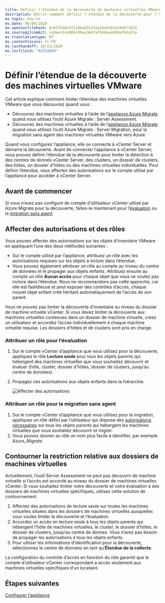 ```yaml
---
title: Définir l’étendue de la découverte de machines virtuelles VMware avec Azure Migrate
description: Décrit comment définir l’étendue de la découverte pour l’évaluation et la migration de machines virtuelles VMware avec Azure Migrate.
ms.topic: how-to
ms.date: 06/09/2020
ms.openlocfilehash: 8c61f544e3222dba83123aa1be5e53a19e671035
ms.sourcegitcommit: ce8eecb3e966c08ae368fafb69eaeb00e76da57e
ms.translationtype: HT
ms.contentlocale: fr-FR
ms.lasthandoff: 10/21/2020
ms.locfileid: "92314026"
---
```

# <a name="set-discovery-scope-for-vmware-vms"></a>Définir l’étendue de la découverte des machines virtuelles VMware

Cet article explique comment limiter l’étendue des machines virtuelles VMware que vous découvrez quand vous :

- Découvrez des machines virtuelles à l’aide de l’[appliance Azure Migrate](migrate-appliance-architecture.md) quand vous utilisez l’outil Azure Migrate : Server Assessment.
- Découvrez des machines virtuelles à l’aide de l’[appliance Azure Migrate](migrate-appliance-architecture.md) quand vous utilisez l’outil Azure Migrate : Server Migration, pour la migration sans agent des machines virtuelles VMware vers Azure.

Quand vous configurez l’appliance, elle se connecte à vCenter Server et démarre la découverte. Avant de connecter l’appliance à vCenter Server, vous pouvez définir l’étendue de la découverte pour limiter la détection à des centres de donnés vCenter Server, des clusters, un dossier de clusters, des hôtes, un dossier d’hôtes ou des machines virtuelles individuelles. Pour définir l’étendue, vous affectez des autorisations sur le compte utilisé par l’appliance pour accéder à vCenter Server.

## <a name="before-you-start"></a>Avant de commencer

Si vous n’avez pas configuré de compte d’utilisateur vCenter utilisé par Azure Migrate pour la découverte, faites-le maintenant pour l’[évaluation](./tutorial-discover-vmware.md#prepare-vmware) ou la [migration sans agent](./migrate-support-matrix-vmware-migration.md#agentless-migration).


## <a name="assign-permissions-and-roles"></a>Affecter des autorisations et des rôles

Vous pouvez affecter des autorisations sur les objets d’inventaire VMware en appliquant l’une des deux méthodes suivantes :

- Sur le compte utilisé par l’appliance, attribuez un rôle avec les autorisations requises sur les objets à inclure dans l’étendue.
- Vous pouvez également attribuer un rôle au compte au niveau du centre de données et le propager aux objets enfants. Attribuez ensuite au compte un rôle **Aucun accès** pour chaque objet que vous ne voulez pas inclure dans l’étendue. Nous ne recommandons pas cette approche, car elle est fastidieuse et peut exposer des contrôles d’accès, chaque nouvel objet enfant créé héritant automatiquement de l’accès de son parent.

Vous ne pouvez pas limiter la découverte d’inventaire au niveau du dossier de machine virtuelle vCenter. Si vous devez limiter la découverte aux machines virtuelles contenues dans un dossier de machine virtuelle, créez un utilisateur et accordez l’accès individuellement à chaque machine virtuelle requise. Les dossiers d’hôtes et de clusters sont pris en charge.


### <a name="assign-a-role-for-assessment"></a>Attribuer un rôle pour l’évaluation

1. Sur le compte vCenter d’appliance que vous utilisez pour la découverte, appliquez le rôle **Lecture seule** pour tous les objets parents qui hébergent des machines virtuelles que vous souhaitez découvrir et évaluer (hôte, cluster, dossier d’hôtes, dossier de clusters, jusqu’au centre de données).
2. Propagez ces autorisations aux objets enfants dans la hiérarchie.

    ![Affecter des autorisations](./media/tutorial-assess-vmware/assign-perms.png)

### <a name="assign-a-role-for-agentless-migration"></a>Attribuer un rôle pour la migration sans agent

1. Sur le compte vCenter d’appliance que vous utilisez pour la migration, appliquez un rôle défini par l’utilisateur qui dispose des [autorisations nécessaires](migrate-support-matrix-vmware-migration.md#vmware-requirements-agentless) sur tous les objets parents qui hébergent les machines virtuelles que vous souhaitez découvrir et migrer.
2. Vous pouvez donner au rôle un nom plus facile à identifier, par exemple <em>Azure_Migrate</em>.

## <a name="work-around-vm-folder-restriction"></a>Contourner la restriction relative aux dossiers de machines virtuelles

Actuellement, l’outil Server Assessment ne peut pas découvrir de machine virtuelle si l’accès est accordé au niveau du dossier de machines virtuelles vCenter. Si vous souhaitez limiter votre découverte et votre évaluation à des dossiers de machines virtuelles spécifiques, utilisez cette solution de contournement.

1. Affectez des autorisations de lecture seule sur toutes les machines virtuelles situées dans les dossiers de machines virtuelles auxquelles vous voulez limiter la découverte et l’évaluation.
2. Accordez un accès en lecture seule à tous les objets parents qui hébergent l’hôte de machines virtuelles, le cluster, le dossier d’hôtes, le dossier de clusters, jusqu’au centre de donnes. Vous n’avez pas besoin de propager les autorisations à tous les objets enfants.
3. Pour utiliser les informations d’identification pour la découverte, sélectionnez le centre de données en tant qu’**Étendue de la collecte**.


La configuration du contrôle d’accès en fonction du rôle garantit que le compte d’utilisateur vCenter correspondant a accès seulement aux machines virtuelles spécifiques d’un locataire.


## <a name="next-steps"></a>Étapes suivantes

[Configurer l’appliance](how-to-set-up-appliance-vmware.md)